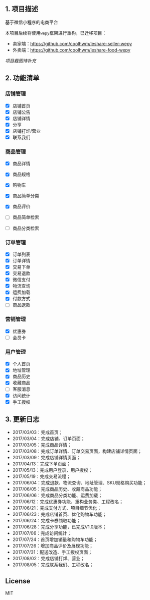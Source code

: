 ## 1. 项目描述
基于微信小程序的电商平台

本项目后续将使用`wepy`框架进行重构，已迁移项目：
- 卖家端：https://github.com/coolhwm/leshare-seller-wepy
- 外卖端：https://github.com/coolhwm/leshare-food-wepy

*项目截图待补充*

## 2. 功能清单

### 店铺管理
- [x] 店铺首页
- [x] 店铺公告
- [x] 店铺详情
- [x] 分享
- [x] 店铺打烊/营业
- [x] 联系我们

### 商品管理
- [x] 商品详情
- [x] 商品规格
- [x] 购物车
- [x] 商品简单分类
- [x] 商品评价
- [ ] 商品简单检索
- [ ] 商品分类检索


### 订单管理
- [x] 订单列表
- [x] 订单详情
- [x] 交易下单
- [x] 交易退款
- [x] 微信支付
- [x] 物流查询
- [x] 运费加载
- [x] 付款方式
- [ ] 商品退款

### 营销管理
- [x] 优惠券
- [ ] 会员卡

### 用户管理
- [x] 个人首页
- [x] 地址管理
- [x] 商品历史
- [x] 收藏商品
- [ ] 客服消息
- [x] 访问统计
- [x] 手工授权

## 3. 更新日志
- 2017/03/03：完成首页；
- 2017/03/04：完成店铺、订单页面；
- 2017/03/05：完成商品详情；
- 2017/03/08：完成订单详情、订单交易页面，构建店铺详情页面；
- 2017/03/09：完成店铺详情页面；
- 2017/04/13：完成下单页面；
- 2017/05/13：完成用户登录，用户授权；
- 2017/05/19：完成交易流程；
- 2017/06/04：完成退款、物流查询、地址管理、SKU规格购买功能；
- 2017/06/05：完成商品历史、收藏商品功能；
- 2017/06/06：完成商品分类功能、运费加载；
- 2017/06/12：完成优惠券功能、重构业务类、工程改名；
- 2017/06/21：完成支付方式、项目细节优化；
- 2017/06/23：完成店铺首页、优化购物车功能；
- 2017/06/24：完成卡券领取功能；
- 2017/06/28：完成分享功能，已完成V1.0版本；
- 2017/07/06：完成访问统计；
- 2017/07/24：首页增加销量和购物车功能；
- 2017/07/26：增加商品评价及展现功能；
- 2017/07/31：配送改造、手工授权页面；
- 2017/08/02：完成店铺打烊、营业；
- 2017/08/05：完成联系我们、工程改名；
## License
MIT

